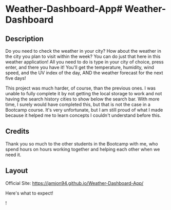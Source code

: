 # Weather-Dashboard-App# Weather-Dashboard

## Description

Do you need to check the weather in your city? How about the weather in the city you plan to visit within the week? You can do just that here in this weather application! All you need to do is type in your city of choice, press enter, and there you have it! You'll get the temperature, humidity, wind speed, and the UV index of the day, AND the weather forecast for the next five days!

This project was much harder, of course, than the previous ones. I was unable to fully complete it by not getting the local storage to work and not having the search history cities to show below the search bar. With more time, I surely would have completed this, but that is not the case in a Bootcamp course. It's very unfortunate, but I am still proud of what I made because it helped me to learn concepts I couldn't understand before this.

## Credits

Thank you so much to the other students in the Bootcamp with me, who spend hours on hours working together and helping each other when we need it.

## Layout

Official Site: https://jamjon94.github.io/Weather-Dashboard-App/

Here's what to expect!

!
